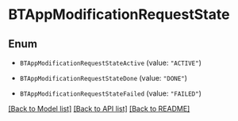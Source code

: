 # BTAppModificationRequestState

## Enum


* `BTAppModificationRequestStateActive` (value: `"ACTIVE"`)

* `BTAppModificationRequestStateDone` (value: `"DONE"`)

* `BTAppModificationRequestStateFailed` (value: `"FAILED"`)


[[Back to Model list]](../README.md#documentation-for-models) [[Back to API list]](../README.md#documentation-for-api-endpoints) [[Back to README]](../README.md)


